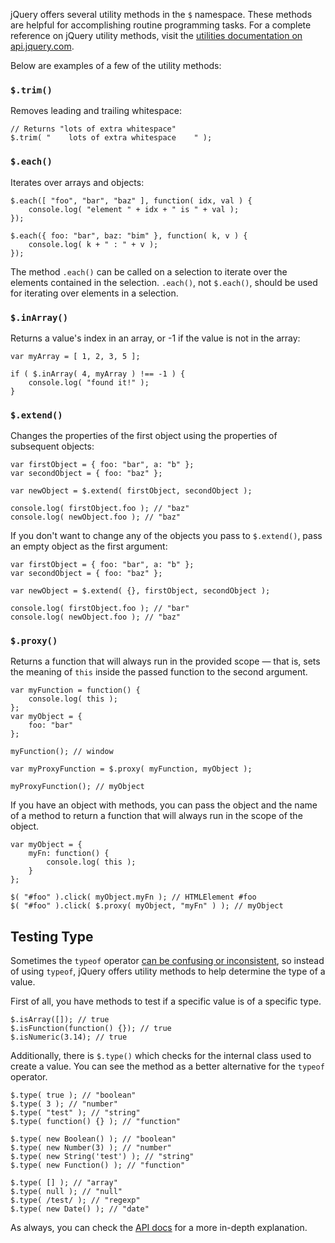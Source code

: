 <script>{
	"title": "Utility Methods",
	"level": "beginner",
	"source": "http://jqfundamentals.com/legacy",
	"attribution": [ "jQuery Fundamentals" ]
}</script>

jQuery offers several utility methods in the `$` namespace. These methods are helpful for accomplishing routine programming tasks. For a complete reference on jQuery utility methods, visit the [utilities documentation on api.jquery.com](http://api.jquery.com/category/utilities/).

Below are examples of a few of the utility methods:

### `$.trim()`

Removes leading and trailing whitespace:

```
// Returns "lots of extra whitespace"
$.trim( "    lots of extra whitespace    " );
```

### `$.each()`

Iterates over arrays and objects:

```
$.each([ "foo", "bar", "baz" ], function( idx, val ) {
	console.log( "element " + idx + " is " + val );
});

$.each({ foo: "bar", baz: "bim" }, function( k, v ) {
	console.log( k + " : " + v );
});
```

The method `.each()` can be called on a selection to iterate over the elements contained in the selection. `.each()`, not `$.each()`, should be used for iterating over elements in a selection.

### `$.inArray()`

Returns a value's index in an array, or -1 if the value is not in the array:

```
var myArray = [ 1, 2, 3, 5 ];

if ( $.inArray( 4, myArray ) !== -1 ) {
	console.log( "found it!" );
}
```

### `$.extend()`

Changes the properties of the first object using the properties of subsequent objects:

```
var firstObject = { foo: "bar", a: "b" };
var secondObject = { foo: "baz" };

var newObject = $.extend( firstObject, secondObject );

console.log( firstObject.foo ); // "baz"
console.log( newObject.foo ); // "baz"
```

If you don't want to change any of the objects you pass to `$.extend()`, pass an empty object as the first argument:

```
var firstObject = { foo: "bar", a: "b" };
var secondObject = { foo: "baz" };

var newObject = $.extend( {}, firstObject, secondObject );

console.log( firstObject.foo ); // "bar"
console.log( newObject.foo ); // "baz"
```

### `$.proxy()`

Returns a function that will always run in the provided scope — that is, sets the meaning of `this` inside the passed function to the second argument.

```
var myFunction = function() {
	console.log( this );
};
var myObject = {
	foo: "bar"
};

myFunction(); // window

var myProxyFunction = $.proxy( myFunction, myObject );

myProxyFunction(); // myObject
```

If you have an object with methods, you can pass the object and the name of a method to return a function that will always run in the scope of the object.

```
var myObject = {
	myFn: function() {
		console.log( this );
	}
};

$( "#foo" ).click( myObject.myFn ); // HTMLElement #foo
$( "#foo" ).click( $.proxy( myObject, "myFn" ) ); // myObject
```

## Testing Type

Sometimes the `typeof` operator [can be confusing or inconsistent](https://developer.mozilla.org/en-US/docs/Web/JavaScript/Reference/Operators/typeof), so instead of using `typeof`, jQuery offers utility methods to help determine the type of a value.

First of all, you have methods to test if a specific value is of a specific type.

```
$.isArray([]); // true
$.isFunction(function() {}); // true
$.isNumeric(3.14); // true
```

Additionally, there is `$.type()` which checks for the internal class used to create a value. You can see the method as a better alternative for the `typeof` operator.

```
$.type( true ); // "boolean"
$.type( 3 ); // "number"
$.type( "test" ); // "string"
$.type( function() {} ); // "function"

$.type( new Boolean() ); // "boolean"
$.type( new Number(3) ); // "number"
$.type( new String('test') ); // "string"
$.type( new Function() ); // "function"

$.type( [] ); // "array"
$.type( null ); // "null"
$.type( /test/ ); // "regexp"
$.type( new Date() ); // "date"
```

As always, you can check the [API docs](http://api.jquery.com/jQuery.type/) for a more in-depth explanation.
